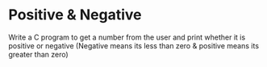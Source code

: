 # Positive & Negative
Write a C program to get a number from the user and print whether it is positive or negative 
(Negative means its less than zero & positive means its greater than zero)
